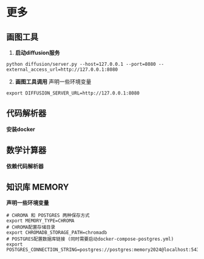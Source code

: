 # 更多
## 画图工具
1. **启动diffusion服务**
```
python diffusion/server.py --host=127.0.0.1 --port=8080 --external_access_url=http://127.0.0.1:8080
```
2. **画图工具调用**
声明一些环境变量
```
export DIFFUSION_SERVER_URL=http://127.0.0.1:8080
```
## 代码解析器
**安装docker**

## 数学计算器
**依赖代码解析器**

## 知识库 MEMORY
**声明一些环境变量**
```
# CHROMA 和 POSTGRES 两种保存方式
export MEMORY_TYPE=CHROMA
# CHROMA配置存储目录
export CHROMADB_STORAGE_PATH=chromadb
# POSTGRES配置数据库链接 (同时需要启动docker-compose-postgres.yml)
export POSTGRES_CONNECTION_STRING=postgres://postgres:memory2024@localhost:5432/postgres
```